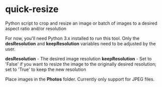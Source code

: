 # quick-resize
Python script to crop and resize an image or batch of images to a desired aspect ratio and/or resolution

For now, you'll need Python 3.x installed to run this tool. Only the **desResolution** and **keepResolution** variables need to be adjusted by the user.

**desResolution** - The desired image resolution
**keepResolution** - Set to 'False' if you want to resize the image to the originally desired resolution; set to 'True' to keep the new resolution

Place images in the **Photos** folder. Currently only support for JPEG files.
